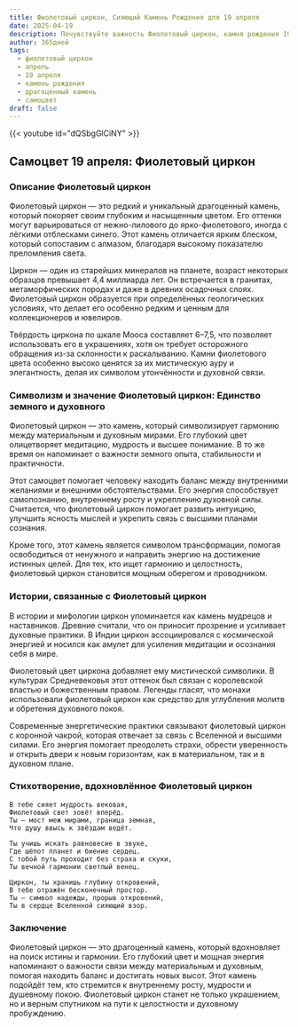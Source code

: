 ```yaml
---
title: Фиолетовый циркон, Сияющий Камень Рождения для 19 апреля
date: 2025-04-19
description: Почувствуйте важность Фиолетовый циркон, камня рождения 19 апреля, который символизирует Единство земного и духовного. Пусть его красота и значение осветят ваш день.
author: 365дней
tags:
  - фиолетовый циркон
  - апрель
  - 19 апреля
  - камень рождения
  - драгоценный камень
  - самоцвет
draft: false
---
```


{{< youtube id="dQSbgGlCiNY" >}}


## Самоцвет 19 апреля: Фиолетовый циркон

### Описание Фиолетовый циркон

Фиолетовый циркон — это редкий и уникальный драгоценный камень, который покоряет своим глубоким и насыщенным цветом. Его оттенки могут варьироваться от нежно-лилового до ярко-фиолетового, иногда с лёгкими отблесками синего. Этот камень отличается ярким блеском, который сопоставим с алмазом, благодаря высокому показателю преломления света.

Циркон — один из старейших минералов на планете, возраст некоторых образцов превышает 4,4 миллиарда лет. Он встречается в гранитах, метаморфических породах и даже в древних осадочных слоях. Фиолетовый циркон образуется при определённых геологических условиях, что делает его особенно редким и ценным для коллекционеров и ювелиров.

Твёрдость циркона по шкале Мооса составляет 6–7,5, что позволяет использовать его в украшениях, хотя он требует осторожного обращения из-за склонности к раскалыванию. Камни фиолетового цвета особенно высоко ценятся за их мистическую ауру и элегантность, делая их символом утончённости и духовной связи.

### Символизм и значение Фиолетовый циркон: Единство земного и духовного

Фиолетовый циркон — это камень, который символизирует гармонию между материальным и духовным мирами. Его глубокий цвет олицетворяет медитацию, мудрость и высшее понимание. В то же время он напоминает о важности земного опыта, стабильности и практичности.

Этот самоцвет помогает человеку находить баланс между внутренними желаниями и внешними обстоятельствами. Его энергия способствует самопознанию, внутреннему росту и укреплению духовной силы. Считается, что фиолетовый циркон помогает развить интуицию, улучшить ясность мыслей и укрепить связь с высшими планами сознания.

Кроме того, этот камень является символом трансформации, помогая освободиться от ненужного и направить энергию на достижение истинных целей. Для тех, кто ищет гармонию и целостность, фиолетовый циркон становится мощным оберегом и проводником.

### Истории, связанные с Фиолетовый циркон

В истории и мифологии циркон упоминается как камень мудрецов и наставников. Древние считали, что он приносит прозрение и усиливает духовные практики. В Индии циркон ассоциировался с космической энергией и носился как амулет для усиления медитации и осознания себя в мире.

Фиолетовый цвет циркона добавляет ему мистической символики. В культурах Средневековья этот оттенок был связан с королевской властью и божественным правом. Легенды гласят, что монахи использовали фиолетовый циркон как средство для углубления молитв и обретения духовного покоя.

Современные энергетические практики связывают фиолетовый циркон с коронной чакрой, которая отвечает за связь с Вселенной и высшими силами. Его энергия помогает преодолеть страхи, обрести уверенность и открыть двери к новым горизонтам, как в материальном, так и в духовном плане.

### Стихотворение, вдохновлённое Фиолетовый циркон

```
В тебе сияет мудрость вековая,  
Фиолетовый свет зовёт вперёд.  
Ты — мост меж мирами, граница земная,  
Что душу ввысь к звёздам ведёт.

Ты учишь искать равновесие в звуке,  
Где шёпот планет и биение сердец.  
С тобой путь проходит без страха и скуки,  
Ты вечной гармонии светлый венец.

Циркон, ты хранишь глубину откровений,  
В тебе отражён бесконечный простор.  
Ты — символ надежды, прорыв откровений,  
Ты в сердце Вселенной сияющий взор.
```

### Заключение

Фиолетовый циркон — это драгоценный камень, который вдохновляет на поиск истины и гармонии. Его глубокий цвет и мощная энергия напоминают о важности связи между материальным и духовным, помогая находить баланс и достигать новых высот. Этот камень подойдёт тем, кто стремится к внутреннему росту, мудрости и душевному покою. Фиолетовый циркон станет не только украшением, но и верным спутником на пути к целостности и духовному пробуждению.